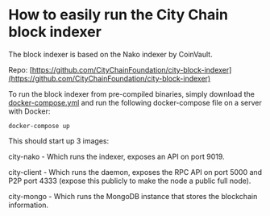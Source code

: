 # How to easily run the City Chain block indexer

The block indexer is based on the Nako indexer by CoinVault.

Repo:  [https://github.com/CityChainFoundation/city-block-indexer](https://github.com/CityChainFoundation/city-block-indexer)

To run the block indexer from pre-compiled binaries, simply download the [docker-compose.yml](https://github.com/CityChainFoundation/city-chain/blob/master/Docker/BlockExplorerNako/docker-compose.yml) and run the following docker-compose file on a server with Docker:

```
docker-compose up
```

This should start up 3 images:

city-nako - Which runs the indexer, exposes an API on port 9019.

city-client - Which runs the daemon, exposes the RPC API on port 5000 and P2P port 4333 (expose this publicly to make the node a public full node).

city-mongo - Which runs the MongoDB instance that stores the blockchain information.
